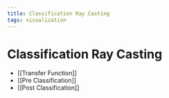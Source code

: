```yaml
---
title: Classification Ray Casting
tags: visualization
---
```


# Classification Ray Casting
- [[Transfer Function]]
- [[Pre Classification]]
- [[Post Classification]]


















































